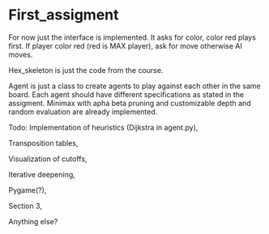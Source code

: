 # First_assigment
For now just the interface is implemented.
It asks for color, color red plays first.
If player color red (red is MAX player), ask for move otherwise AI moves.

Hex_skeleton is just the code from the course.

Agent is just a class to create agents to play against each other in the same board. Each agent should have different specifications as stated in the assigment.
Minimax with apha beta pruning and customizable depth and random evaluation are already implemented.

Todo: 
  Implementation of heuristics (Dijkstra in agent.py),
  
  Transposition tables,
  
  Visualization of cutoffs, 
  
  Iterative deepening,
  
  Pygame(?),
  
  Section 3,
  
  Anything else?

